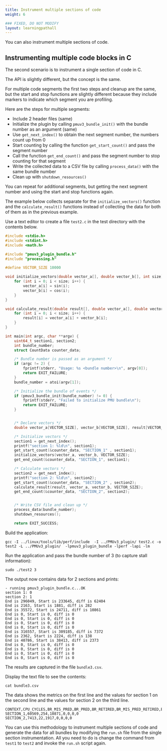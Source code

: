 ```yaml
---
title: Instrument multiple sections of code
weight: 6

### FIXED, DO NOT MODIFY
layout: learningpathall
---
```


You can also instrument multiple sections of code. 


## Instrumenting multiple code blocks in C 

The second scenario is to instrument a single section of code in C. 

The API is slightly different, but the concept is the same. 

For multiple code segments the first two steps and cleanup are the same, but the start and stop functions are slightly different because they include markers to indicate which segment you are profiling.

Here are the steps for multiple segments:
- Include 2 header files (same)
- Initialize the plugin by calling `pmuv3_bundle_init()` with the bundle number as an argument (same)
- Use `get_next_index()` to obtain the next segment number, the numbers count up from 0
- Start counting by calling the function `get_start_count()` and pass the segment number
- Call the function `get_end_count()` and pass the segment number to stop counting for that segment
- Write the collected data to a CSV file by calling `process_data()` with the same bundle number
- Clean up with `shutdown_resources()` 

You can repeat for additional segments, but getting the next segment number and using the start and stop functions again.

The example below collects separate for the `initialize_vectors()` function and the `calculate_result()` functions instead of collecting the data for both of them as in the previous example. 

Use a text editor to create a file `test2.c` in the test directory with the contents below.

```C
#include <stdio.h>
#include <stdint.h>
#include <math.h>

#include "pmuv3_plugin_bundle.h"
#include "processing.h"

#define VECTOR_SIZE 10000

void initialize_vectors(double vector_a[], double vector_b[], int size) {
    for (int i = 0; i < size; i++) {
        vector_a[i] = sin(i);
        vector_b[i] = cos(i);
    }
}

void calculate_result(double result[], double vector_a[], double vector_b[], int size) {
    for (int i = 0; i < size; i++) {
        result[i] = vector_a[i] + vector_b[i];
    }
}

int main(int argc, char **argv) {
    uint64_t section1, section2;
    int bundle_number;
    struct CountData counter_data;

    /* Bundle number is passed as an argument */
    if (argc != 2) {
        fprintf(stderr, "Usage: %s <bundle number>\n", argv[0]);
        return EXIT_FAILURE;
    }
    bundle_number = atoi(argv[1]);

    /* Initialize the bundle of events */
    if (pmuv3_bundle_init(bundle_number) != 0) {
        fprintf(stderr, "Failed to initialize PMU bundle\n");
        return EXIT_FAILURE;
    }


    /* Declare vectors */
    double vector_a[VECTOR_SIZE], vector_b[VECTOR_SIZE], result[VECTOR_SIZE];

    /* Initialize vectors */
    section1 = get_next_index();
    printf("section 1: %ld\n", section1);
    get_start_count(&counter_data, "SECTION_1" , section1);
    initialize_vectors(vector_a, vector_b, VECTOR_SIZE);
    get_end_count(&counter_data, "SECTION_1", section1);

    /* Calculate vectors */
    section2 = get_next_index();
    printf("section 2: %ld\n", section2);
    get_start_count(&counter_data, "SECTION_2" , section2);
    calculate_result(result, vector_a, vector_b, VECTOR_SIZE);
    get_end_count(&counter_data, "SECTION_2", section2);


    /* Write CSV file and clean up */
    process_data(bundle_number);
    shutdown_resources();

    return EXIT_SUCCESS;
```

Build the application:

```console
gcc -I ../linux/tools/lib/perf/include  -I ../PMUv3_plugin/ test2.c -o test2 -L ../PMUv3_plugin/  -lpmuv3_plugin_bundle -lperf -lapi -lm
```

Run the application and pass the bundle number of 3 (to capture stall information):

```console
sudo ./test2 3
```

The output now contains data for 2 sections and prints:

```output
- running pmuv3_plugin_bundle.c...OK
section 1: 0
section 2: 1
End is 296049, Start is 233645, diff is 62404
End is 2163, Start is 1881, diff is 282
End is 35572, Start is 24711, diff is 10861
End is 0, Start is 0, diff is 0
End is 0, Start is 0, diff is 0
End is 0, Start is 0, diff is 0
End is 0, Start is 0, diff is 0
End is 316557, Start is 309185, diff is 7372
End is 2362, Start is 2224, diff is 138
End is 40786, Start is 38413, diff is 2373
End is 0, Start is 0, diff is 0
End is 0, Start is 0, diff is 0
End is 0, Start is 0, diff is 0
End is 0, Start is 0, diff is 0
```

The results are captured in the file `bundle3.csv`.

Display the text file to see the contents:

```console
cat bundle3.csv
```

The data shows the metrics on the first line and the values for section 1 on the second line and the values for section 2 on the third line.

```output
CONTEXT,CPU_CYCLES,BR_MIS_PRED,BR_PRED,BR_RETIRED,BR_MIS_PRED_RETIRED,BR_IMMED_SPEC,BR_INDIRECT_SPEC
SECTION_1,60569,254,10871,0,0,0,0
SECTION_2,7413,22,1917,0,0,0,0
```

You can use this methodology to instrument multiple sections of code and generate the data for all bundles by modifying the `run.sh` file from the single section instrumentation. All you need to do is change the command from `test1` to `test2` and invoke the `run.sh` script again.
